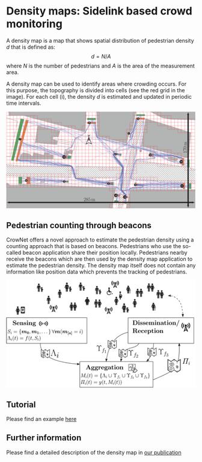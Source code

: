 # Density maps: Sidelink based crowd monitoring

A density map is a map that shows spatial distribution of pedestrian density $d$ that is defined as:
$$ d = N / A $$
where $N$ is the number of pedestrians and $A$ is the area of the measurement area.

A density map can be used to identify areas where crowding occurs.
For this purpose, the topography is divided into cells (see the red grid in the image). For each cell (i),
the density $d$ is estimated and updated in periodic time intervals.

![](../img/discretized_topography.png)

## Pedestrian counting through beacons

CrowNet offers a novel approach to estimate the pedestrian density using a counting approach that is based on beacons.
Pedestrians who use the so-called beacon application share their position locally. Pedestrians nearby receive the beacons which are then
used by the density map application to estimate the pedestrian density. 
The density map itself does not contain any information like position data which prevents the tracking of pedestrians.

![](../img/density_map_processoverview.png)

## Tutorial
Please find an example [here](../../crownet/simulations/densityMap)

## Further information
Please find a detailed description of the density map in [our publication](https://doi.org/10.1109/ACCESS.2023.3242946)